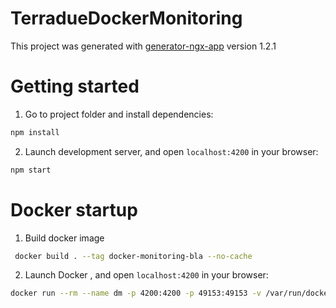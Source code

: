# TerradueDockerMonitoring

This project was generated with [generator-ngx-app](https://github.com/angular-starter-kit/generator-ngx-app/)
version 1.2.1

# Getting started

1. Go to project folder and install dependencies:
 ```bash
 npm install
 ```
 
2. Launch development server, and open `localhost:4200` in your browser:
 ```bash
 npm start
 ```
 
 
 # Docker startup
 
 1. Build docker image
 ```bash
  docker build . --tag docker-monitoring-bla --no-cache
  ```
 
 2. Launch Docker , and open `localhost:4200` in your browser:
 ```bash
 docker run --rm --name dm -p 4200:4200 -p 49153:49153 -v /var/run/docker.sock:/var/run/docker.sock docker-monitoring-bla
 ```

